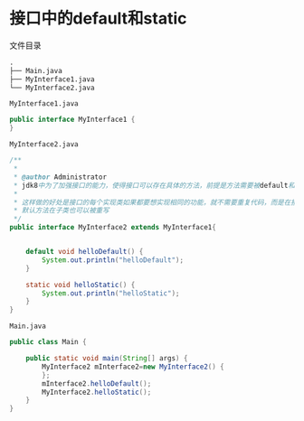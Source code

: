 # 接口中的default和static

文件目录

```txt
.
├── Main.java
├── MyInterface1.java
└── MyInterface2.java
```

`MyInterface1.java`

```java
public interface MyInterface1 {
}
```

`MyInterface2.java`

```java
/**
 *
 * @author Administrator
 * jdk8中为了加强接口的能力，使得接口可以存在具体的方法，前提是方法需要被default和static关键字所修饰
 *
 * 这样做的好处是接口的每个实现类如果都要想实现相同的功能，就不需要重复代码，而是在接口进行定义即可。
 * 默认方法在子类也可以被重写
 */
public interface MyInterface2 extends MyInterface1{


    default void helloDefault() {
        System.out.println("helloDefault");
    }

    static void helloStatic() {
        System.out.println("helloStatic");
    }
}
```

`Main.java`

```java
public class Main {

    public static void main(String[] args) {
        MyInterface2 mInterface2=new MyInterface2() {
        };
        mInterface2.helloDefault();
        MyInterface2.helloStatic();
    }
}
```
